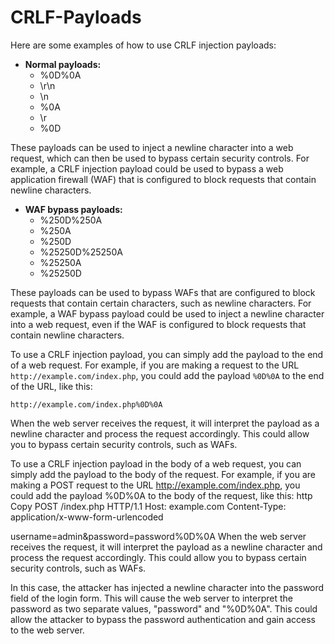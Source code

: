 # CRLF-Payloads

Here are some examples of how to use CRLF injection payloads:

* **Normal payloads:**
    * %0D%0A
    * \r\n
    * \n
    * %0A
    * \r
    * %0D

These payloads can be used to inject a newline character into a web request, which can then be used to bypass certain security controls. For example, a CRLF injection payload could be used to bypass a web application firewall (WAF) that is configured to block requests that contain newline characters.

* **WAF bypass payloads:**
    * %250D%250A
    * %250A
    * %250D
    * %25250D%25250A
    * %25250A
    * %25250D

These payloads can be used to bypass WAFs that are configured to block requests that contain certain characters, such as newline characters. For example, a WAF bypass payload could be used to inject a newline character into a web request, even if the WAF is configured to block requests that contain newline characters.

To use a CRLF injection payload, you can simply add the payload to the end of a web request. For example, if you are making a request to the URL `http://example.com/index.php`, you could add the payload `%0D%0A` to the end of the URL, like this:

`http://example.com/index.php%0D%0A`

When the web server receives the request, it will interpret the payload as a newline character and process the request accordingly. This could allow you to bypass certain security controls, such as WAFs.

To use a CRLF injection payload in the body of a web request, you can simply add the payload to the body of the request. For example, if you are making a POST request to the URL http://example.com/index.php, you could add the payload %0D%0A to the body of the request, like this:
http
Copy
POST /index.php HTTP/1.1
Host: example.com
Content-Type: application/x-www-form-urlencoded

username=admin&password=password%0D%0A
When the web server receives the request, it will interpret the payload as a newline character and process the request accordingly. This could allow you to bypass certain security controls, such as WAFs.

In this case, the attacker has injected a newline character into the password field of the login form. This will cause the web server to interpret the password as two separate values, "password" and "%0D%0A". This could allow the attacker to bypass the password authentication and gain access to the web server.
